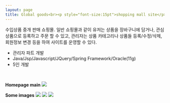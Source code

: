 ```yaml
---
layout: page
title: Global goods<br><p style="font-size:15pt">shopping mall site</p>
---
```

<p class="desc">수입상품 중개 판매 쇼핑몰. 일반 쇼핑몰과 같이 유저는 상품을 장바구니에 담거나, 관심상품으로 등록하고 주문 할 수 있고, 관리자는 상품 카테고리나 상품들 등록/수정/삭제, 회원정보 변경 등을 하여 사이트를 운영할 수 있다.
</p>

<ul>
	<li>관리자 파트 개발</li>
    <li>Java/Jsp/Javascript/JQuery/Spring Framework/Oracle(11g)</li>
    <li>5인 개발</li>
    
</ul>

</br>

**Homepage main**
<img src= "{{ site.baseurl }}images/13project_1.png" sizes="400x400">

**Some images**
<img src= "{{ site.baseurl }}images/13project_2.png" sizes="400x400">
<img src= "{{ site.baseurl }}images/13project_3.png" sizes="400x400">
<img src= "{{ site.baseurl }}images/13project_4.png" sizes="400x400">
